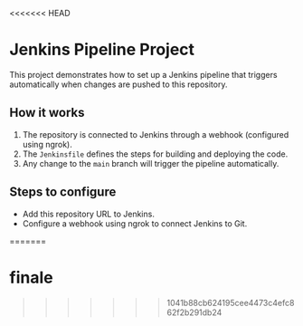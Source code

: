 <<<<<<< HEAD
# Jenkins Pipeline Project

This project demonstrates how to set up a Jenkins pipeline that triggers automatically when changes are pushed to this repository.

## How it works

1. The repository is connected to Jenkins through a webhook (configured using ngrok).
2. The `Jenkinsfile` defines the steps for building and deploying the code.
3. Any change to the `main` branch will trigger the pipeline automatically.

## Steps to configure

- Add this repository URL to Jenkins.
- Configure a webhook using ngrok to connect Jenkins to Git.

=======
# finale
>>>>>>> 1041b88cb624195cee4473c4efc862f2b291db24
